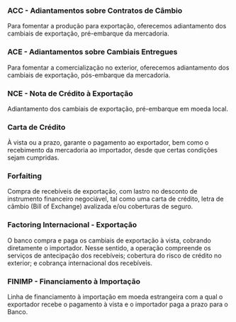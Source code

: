 ### ACC - Adiantamentos sobre Contratos de Câmbio

Para fomentar a produção para exportação, oferecemos adiantamento dos cambiais de exportação, pré-embarque da mercadoria.

### ACE - Adiantamentos sobre Cambiais Entregues

Para fomentar a comercialização no exterior, oferecemos adiantamento dos cambiais de exportação, pós-embarque da mercadoria.

### NCE - Nota de Crédito à Exportação

Adiantamento dos cambiais de exportação, pré-embarque em moeda local.

### Carta de Crédito

À vista ou a prazo, garante o pagamento ao exportador, bem como o recebimento da mercadoria ao importador, desde que certas condições sejam cumpridas.

### Forfaiting

Compra de recebíveis de exportação, com lastro no desconto de instrumento financeiro negociável, tal como uma carta de crédito, letra de câmbio (Bill of Exchange) avalizada e/ou coberturas de seguro.

### Factoring Internacional - Exportação

O banco compra e paga os cambiais de exportação à vista, cobrando diretamente o importador. Nesse sentido, a operação compreende os serviços de antecipação dos recebíveis; cobertura do risco de crédito no exterior; e cobrança internacional dos recebíveis.

### FINIMP - Financiamento à Importação

Linha de financiamento à importação em moeda estrangeira com a qual o exportador recebe o pagamento à vista e o importador paga a prazo para o Banco.
